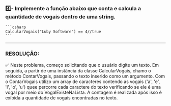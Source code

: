 ### 4️⃣- Implemente a função abaixo que conta e calcula a quantidade de vogais dentro de uma string.
    ```csharp
    CalcularVogais("Luby Software") == 4//true
    ``` 
-----

### RESOLUÇÃO: 
✅ Neste problema, começo solicitando que o usuário digite um texto. Em seguida, a partir de uma instância da classe CalcularVogais, chamo o método ContarVogais, passando o texto inserido como um argumento. Com o ContarVogais utilizo um array de caracteres contendo as vogais ('a', 'e', 'i', 'o', 'u') quee percorre cada caractere do texto verificando se ele é uma vogal por meio do VogalExisteNaLista. A contagem é realizada após isso é exibida a quantidade de vogais encontradas no texto.